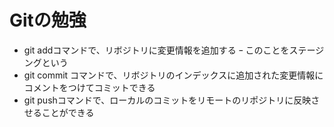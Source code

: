# Gitの勉強
- git addコマンドで、リボジトリに変更情報を追加する
	ｰ このことをステージングという
- git commit コマンドで、リボジトリのインデックスに追加された変更情報にコメントをつけてコミットできる
- git pushコマンドで、ローカルのコミットをリモートのリポジトリに反映させることができる 
